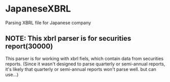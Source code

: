 # JapaneseXBRL
Parsing XBRL file for Japanese company

## NOTE: This xbrl parser is for securities report(30000)
This parser is for working with xbrl fiels, which contain data from securities reports. (Since it wasn't designed to parse quarterly or semi-annual reports, it's likely that quarterly or semi-annual reports won't parse well. but can use...)
